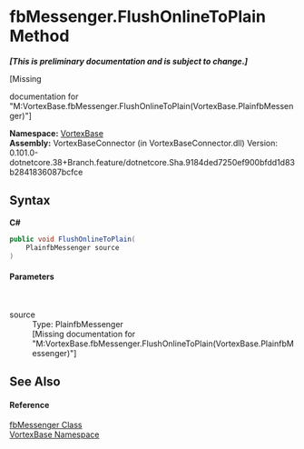 # fbMessenger.FlushOnlineToPlain Method 
 _**\[This is preliminary documentation and is subject to change.\]**_

\[Missing <summary> documentation for "M:VortexBase.fbMessenger.FlushOnlineToPlain(VortexBase.PlainfbMessenger)"\]

**Namespace:**&nbsp;<a href="N_VortexBase.md">VortexBase</a><br />**Assembly:**&nbsp;VortexBaseConnector (in VortexBaseConnector.dll) Version: 0.101.0-dotnetcore.38+Branch.feature/dotnetcore.Sha.9184ded7250ef900bfdd1d83b2841836087bcfce

## Syntax

**C#**<br />
``` C#
public void FlushOnlineToPlain(
	PlainfbMessenger source
)
```


#### Parameters
&nbsp;<dl><dt>source</dt><dd>Type: PlainfbMessenger<br />\[Missing <param name="source"/> documentation for "M:VortexBase.fbMessenger.FlushOnlineToPlain(VortexBase.PlainfbMessenger)"\]</dd></dl>

## See Also


#### Reference
<a href="T_VortexBase_fbMessenger.md">fbMessenger Class</a><br /><a href="N_VortexBase.md">VortexBase Namespace</a><br />